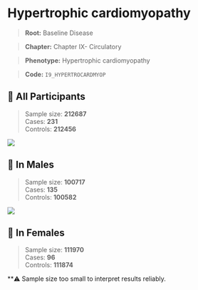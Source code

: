 # Hypertrophic cardiomyopathy

> **Root:** Baseline Disease  

> **Chapter:** Chapter IX- Circulatory  

> **Phenotype:** Hypertrophic cardiomyopathy  

> **Code:** `I9_HYPERTROCARDMYOP`

## 🧪 All Participants  
> Sample size: **212687**  
> Cases: **231**  
> Controls: **212456**
<img src="/Disease/Figures/ALL/Incidence/I9_HYPERTROCARDMYOP.png"/>
<CsvTable src="/Disease/Data/ALL/Incidence/COX_I9_HYPERTROCARDMYOP.csv" label="🔍 View full results" />

## 👨 In Males  
> Sample size: **100717**  
> Cases: **135**  
> Controls: **100582**
<img src="/Disease/Figures/Male/Incidence/I9_HYPERTROCARDMYOP.png"/>
<CsvTable src="/Disease/Data/Male/Incidence/COX_I9_HYPERTROCARDMYOP.csv" label="🔍 View full results" />

## 👩 In Females  
> Sample size: **111970**  
> Cases: **96**  
> Controls: **111874**

**⚠️ Sample size too small to interpret results reliably.

